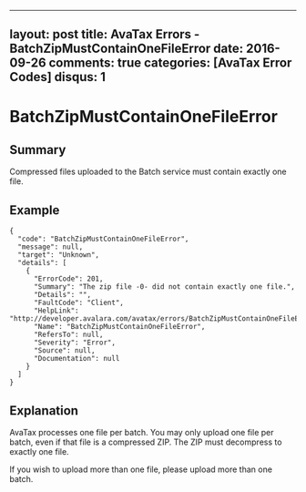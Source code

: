 
---
layout: post
title: AvaTax Errors - BatchZipMustContainOneFileError
date: 2016-09-26
comments: true
categories: [AvaTax Error Codes]
disqus: 1
---

# BatchZipMustContainOneFileError

## Summary

Compressed files uploaded to the Batch service must contain exactly one file.

## Example

    {
      "code": "BatchZipMustContainOneFileError",
      "message": null,
      "target": "Unknown",
      "details": [
        {
          "ErrorCode": 201,
          "Summary": "The zip file -0- did not contain exactly one file.",
          "Details": "",
          "FaultCode": "Client",
          "HelpLink": "http://developer.avalara.com/avatax/errors/BatchZipMustContainOneFileError",
          "Name": "BatchZipMustContainOneFileError",
          "RefersTo": null,
          "Severity": "Error",
          "Source": null,
          "Documentation": null
        }
      ]
    }

## Explanation

AvaTax processes one file per batch.  You may only upload one file per batch, even if that file is a compressed ZIP.  The ZIP must decompress to exactly one file.

If you wish to upload more than one file, please upload more than one batch.